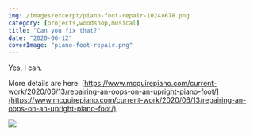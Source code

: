 ```yaml
---
img: /images/excerpt/piano-foot-repair-1024x678.png
category: [projects,woodshop,musical]
title: "Can you fix that?"
date: "2020-06-12"
coverImage: "piano-foot-repair.png"
---
```


Yes, I can.

More details are here: [https://www.mcguirepiano.com/current-work/2020/06/13/repairing-an-oops-on-an-upright-piano-foot/](https://www.mcguirepiano.com/current-work/2020/06/13/repairing-an-oops-on-an-upright-piano-foot/)

![](/images/piano-foot-repair-1024x678.png)
